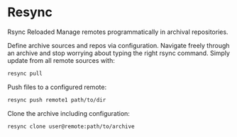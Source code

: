 # Resync
Rsync Reloaded
Manage remotes programmatically in archival repositories.

Define archive sources and repos via configuration.
Navigate freely through an archive and
stop worrying about typing the right rsync command.
Simply update from all remote sources with:

```bash
resync pull
```

Push files to a configured remote:

```bash
resync push remote1 path/to/dir
```

Clone the archive including configuration:

```bash
resync clone user@remote:path/to/archive
```
